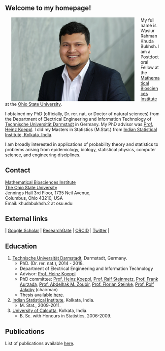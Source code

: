 <h2>Welcome to my homepage!</h2>
<div class="row">
  <div class="col">
      <img align="left" src="/image/KhudaBukhsh_Wasiur.JPG" alt="My only professional picture" width="400" hspace="20"/>
    <p float="right">My full name is Wasiur Rahman Khuda Bukhsh. I am a Postdoctoral Fellow at the <a href="https://mbi.osu.edu">Mathematical Biosciences Institute</a> at the <a href="https://www.osu.edu">Ohio State University</a>. 
    </p>
    <p float="right">I obtained my PhD (officially, Dr. rer. nat. or Doctor of natural sciences) from the Department of Electrical Engineering and Information Technology of <a href="https://www.tu-darmstadt.de/index.en.jsp">Technische Universität Darmstadt</a> in Germany. My PhD advisor was <a href="http://www.bcs.tu-darmstadt.de/biocomm/people_1/professor/heinzkoeppl.en.jsp">Prof. Heinz Koeppl</a>. I did my Masters in Statistics (M.Stat.) from <a href="https://www.isical.ac.in/">Indian Statistical Institute, Kolkata, India</a>. 
    </p>
  </div>
</div>


[1]: /image/KhudaBukhsh_Wasiur.JPG


I am broadly interested in applications of probability theory and statistics to problems arising from epidemiology, biology, statistical physics, computer science, and engineering disciplines. 



## Contact
[Mathematical Biosciences Institute](https://mbi.osu.edu)    
[The Ohio State University](https://www.osu.edu)     
Jennings Hall 3rd Floor, 1735 Neil Avenue,   
Columbus, Ohio 43210, USA    
Email: khudabukhsh.2 at osu.edu

## External links
| [Google Scholar](https://scholar.google.de/citations?user=omkLnoEAAAAJ&hl=en) | [ResearchGate](https://www.researchgate.net/profile/Wasiur_R_Khudabukhsh) | [ORCID](https://orcid.org/0000-0003-1803-0470) | [Twitter](https://twitter.com/wasiur_rahman) |


## Education
1. [Technische Universität Darmstadt](https://www.tu-darmstadt.de/index.en.jsp), Darmstadt, Germany.
    * PhD. (Dr. rer. nat.), 2014 - 2018.
    * Department of Electrical Engineering and Information Technology 
    * Advisor: [Prof. Heinz Koeppl](http://www.bcs.tu-darmstadt.de/biocomm/people_1/professor/heinzkoeppl.en.jsp)
    * PhD committee: [Prof. Heinz Koeppl](http://www.bcs.tu-darmstadt.de/biocomm/people_1/professor/heinzkoeppl.en.jsp), [Prof. Ralf Steinmetz](https://www.kom.tu-darmstadt.de/kom-multimedia-communications-lab/people/staff/ralf-steinmetz/), [Prof. Frank Aurzada](https://www2.mathematik.tu-darmstadt.de/~aurzada/), [Prof. Abdelhak M. Zoubir](https://www.spg.tu-darmstadt.de/spg/staff_1/currentstaffmembers/zoubir.en.jsp), [Prof. Florian Steinke](http://www.floriansteinke.net/), [Prof. Rolf Jakoby](https://www.etit.tu-darmstadt.de/fachbereich/professoren/aktuelle_professorinnen_und_professoren/index~1_6738.en.jsp) (chairman) 
    * Thesis available [here](http://tuprints.ulb.tu-darmstadt.de/7588/).
2. [Indian Statistical Institute](http://www.isical.ac.in/), Kolkata, India.
    * M. Stat., 2009-2011.
3. [University of Calcutta](http://www.caluniv.ac.in/), Kolkata, India.
    * B. Sc. with Honours in Statistics, 2006-2009. 

## Publications 

List of publications available [here](https://wasiur.github.io/Publications/).
